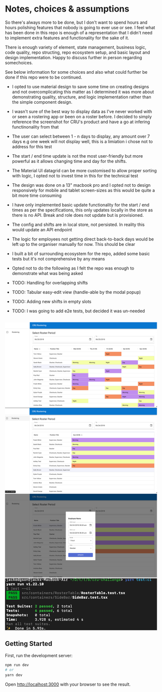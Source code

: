 # Notes, choices & assumptions

So there's always more to be done, but I don't want to spend hours and hours polishing features that nobody is going to ever use or see. I feel what has been done in this repo is enough of a representation that I didn't need to implement extra features and functionality for the sake of it.

There is enough variety of element, state management, business logic, code quality, repo structing, repo ecosystem setup, and basic layout and design implementation. Happy to discuss further in person regarding somechoices.

See below information for some choices and also what could further be done if this repo were to be continued.

- I opted to use material design to save some time on creating designs and not overcomplicating this matter as I determined it was more about demonstrating quality, structure, and logic implementation rather than the simple component design.

- I wasn't sure of the best way to display data as I've never worked with or seen a rostering app or been on a roster before. I decided to simply reference the screenshot for CRU's product and have a go at infering functinonality from that

- The user can select between 1 - n days to display, any amount over 7 days e.g one week will not display well, this is a limiation i chose not to address for this test

- The start / end time update is not the most user-friendly but more powerful as it allows changing time and day for the shifts.

- The Material UI datagrid can be more customised to allow proper sorting with logic, I opted not to invest time in this for the technical test

- The design was done on a 13" macbook pro and I opted not to design responsively for mobile and tablet screen-sizes as this would be quite a bit more time consuming

- I have only implemented basic update functionality for the start / end times as per the specifications, this only updates locally in the store as there is no API. Break and role does not update but is provisioned.

- The config and shifts are in local store, not persisted. In reality this would update an API endpoint

- The logic for employees not getting direct back-to-back days would be left up to the organiser manually for now. This should be clear

- I built a bit of surrounding ecosystem for the repo, added some basic tests but it's not comprehensive by any means

- Opted not to do the following as I felt the repo was enough to demonstrate what was being asked
- TODO: Handling for overlapping shifts
- TODO: Tabular easy-edit view (handle-able by the modal popup)
- TODO: Adding new shifts in empty slots
- TODO: I was going to add e2e tests, but decided it was un-needed

##

![Screenshot](./docs/screenshot-1.png)
![Screenshot](./docs/screenshot-2.png)
![Screenshot](./docs/screenshot-3.png)
![Screenshot](./docs/screenshot-4.png)

## Getting Started

First, run the development server:

```bash
npm run dev
# or
yarn dev
```

Open [http://localhost:3000](http://localhost:3000) with your browser to see the result.
